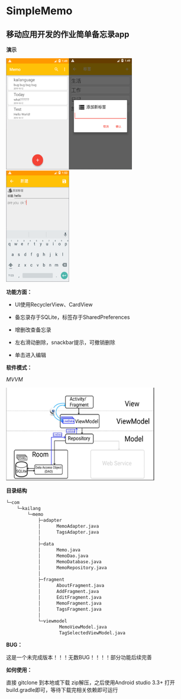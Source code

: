# SimpleMemo

## 移动应用开发的作业简单备忘录app



**演示**

<img src="/img/one.png" width="170" height="300"><img src="/img/two.png" width="170" height="300"><img src="/img/three.png" width="170" height="300">

**功能方面：**

- UI使用RecyclerView、CardView

- 备忘录存于SQLite，标签存于SharedPreferences

- 增删改查备忘录

- 左右滑动删除，snackbar提示，可撤销删除

- 单击进入编辑




**软件模式：**

*MVVM*

<img src="/img/four.png" width="400" height="250">



**目录结构**

```
└─com
    └─kailang
        └─memo
            ├─adapter
            │      MemoAdapter.java
            │      TagsAdapter.java
            │
            ├─data
            │      Memo.java
            │      MemoDao.java
            │      MemoDatabase.java
            │      MemoRepository.java
            │
            ├─fragment
            │      AboutFragment.java
            │      AddFragment.java
            │      EditFragment.java
            │      MemoFragment.java
            │      TagsFragment.java
            │
            └─viewmodel
                    MemoViewModel.java
                    TagSelectedViewModel.java
```

**BUG：**

这是一个未完成版本！！！无数BUG！！！！部分功能后续完善



**如何使用：**

直接 gitclone 到本地或下载 zip解压，之后使用Android studio 3.3+ 打开build.gradle即可，等待下载完相关依赖即可运行
